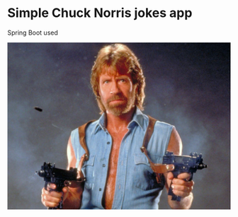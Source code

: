 <h1>Simple Chuck Norris jokes app</h1>
<p>Spring Boot used</p>
<img src="Chuck-Norris.jpg" alt="Chuck">